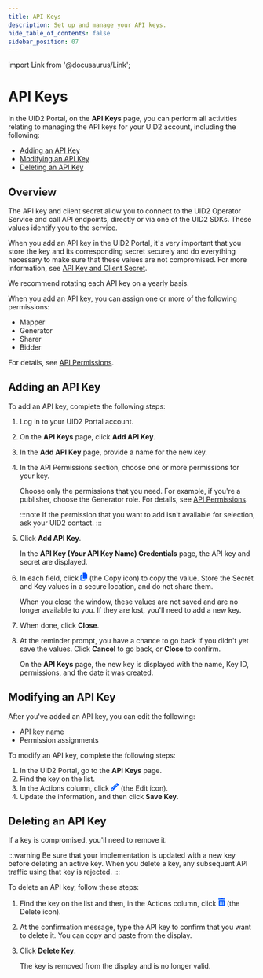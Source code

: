 ```yaml
---
title: API Keys
description: Set up and manage your API keys.
hide_table_of_contents: false
sidebar_position: 07
---
```


import Link from '@docusaurus/Link';

# API Keys

In the UID2 Portal, on the **API Keys** page, you can perform all activities relating to managing the API keys for your UID2 account, including the following:

- [Adding an API Key](#adding-an-api-key)
- [Modifying an API Key](#modifying-an-api-key)
- [Deleting an API Key](#deleting-an-api-key)

## Overview

The API key and client secret allow you to connect to the UID2 Operator Service and call API endpoints, directly or via one of the UID2 SDKs. These values identify you to the service.

When you add an API key in the UID2 Portal, it's very important that you store the key and its corresponding secret securely and do everything necessary to make sure that these values are not compromised. For more information, see [API Key and Client Secret](../getting-started/gs-credentials.md#api-key-and-client-secret).

We recommend rotating each API key on a yearly basis. 

When you add an API key, you can assign one or more of the following permissions:

- Mapper
- Generator
- Sharer
- Bidder

For details, see [API Permissions](../getting-started/gs-permissions.md).

## Adding an API Key

To add an API key, complete the following steps:

1. Log in to your UID2 Portal account.
1. On the **API Keys** page, click **Add API Key**.
1. In the  **Add API Key** page, provide a name for the new key.
1. In the API Permissions section, choose one or more permissions for your key.

    Choose only the permissions that you need. For example, if you're a publisher, choose the Generator role. For details, see [API Permissions](../getting-started/gs-permissions.md).

    :::note
    If the permission that you want to add isn't available for selection, ask your UID2 contact.
    :::

1. Click **Add API Key**.

   In the **API Key (Your API Key Name) Credentials** page, the API key and secret are displayed.
   
1. In each field, click ![the Copy icon](images/icon-copy-solid.png) (the Copy icon) to copy the value. Store the Secret and Key values in a secure location, and do not share them.

   When you close the window, these values are not saved and are no longer available to you. If they are lost, you'll need to add a new key.

1. When done, click **Close**.

1. At the reminder prompt, you have a chance to go back if you didn't yet save the values. Click **Cancel** to go back, or **Close** to confirm.

   On the **API Keys** page, the new key is displayed with the name, Key ID, permissions, and the date it was created.

## Modifying an API Key

After you've added an API key, you can edit the following:

- API key name
- Permission assignments 

To modify an API key, complete the following steps:

1. In the UID2 Portal, go to the **API Keys** page.
1. Find the key on the list.
1. In the Actions column, click ![the Edit icon](images/icon-pencil-solid.png) (the Edit icon).
1. Update the information, and then click **Save Key**.

## Deleting an API Key

If a key is compromised, you'll need to remove it.

:::warning
Be sure that your implementation is updated with a new key before deleting an active key. When you delete a key, any subsequent API traffic using that key is rejected.
:::

To delete an API key, follow these steps:

1. Find the key on the list and then, in the Actions column, click ![the Delete icon](images/icon-trash-can-solid.png) (the Delete icon).
1. At the confirmation message, type the API key to confirm that you want to delete it. You can copy and paste from the display.
2. Click **Delete Key**.

   The key is removed from the display and is no longer valid.

